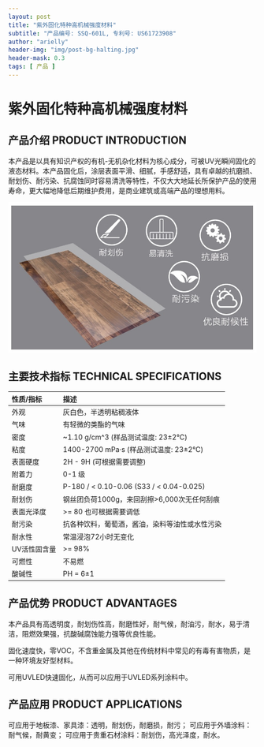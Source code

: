 ```yaml
---
layout: post
title: "紫外固化特种高机械强度材料"
subtitle: "产品编号: SSQ-601L, 专利号: US61723908"
author: "arielly"
header-img: "img/post-bg-halting.jpg"
header-mask: 0.3
tags: [ 产品 ]
---
```


# 紫外固化特种高机械强度材料

## 产品介绍 PRODUCT INTRODUCTION

本产品是以具有知识产权的有机-无机杂化材料为核心成分，可被UV光瞬间固化的液态材料。本产品固化后，涂层表面平滑、细腻，手感舒适，具有卓越的抗磨损、耐划伤、耐污染、抗腐蚀同时容易清洗等特性，不仅大大地延长所保护产品的使用寿命，更大幅地降低后期维护费用，是商业建筑或高端产品的理想用料。

![PRODUCT-SSQ-601L](/img/assets/product-SSQ-601L-pi.png)

## 主要技术指标 TECHNICAL SPECIFICATIONS

| 性质/指标 | 描述 |
| :--- | :--- |
| 外观 | 灰白色，半透明粘稠液体 |
| 气味 | 有轻微的类酯的气味 |
| 密度 | ~1.10 g/cm^3 (样品测试温度: 23±2℃) |
| 粘度 | 1400-2700 mPa·s (样品测试温度: 23±2℃) |
| 表面硬度 | 2H - 9H (可根据需要调整) |
| 附着力 | 0-1 级 |
| 耐磨度 | P-180 / < 0.10-0.06 (S33 / < 0.04-0.025) |
| 耐划伤 | 钢丝团负荷1000g，来回刮擦>6,000次无任何刮痕 |
| 表面光泽度 | >= 80 也可根据需要调低 |
| 耐污染 | 抗各种饮料，葡萄酒，酱油，染料等油性或水性污染 |
| 耐水性 | 常温浸泡72小时无变化 |
| UV活性固含量 | >= 98% |
| 可燃性 | 不易燃 |
| 酸碱性 | PH = 6±1 |

## 产品优势 PRODUCT ADVANTAGES

本产品具有高透明度，耐划伤性高，耐磨性好，耐气候，耐油污，耐水，易于清洁，阻燃效果强，抗酸碱腐蚀能力强等优良性能。

固化速度快，零VOC，不含重金属及其他在传统材料中常见的有毒有害物质，是一种环境友好型材料。

可用UVLED快速固化，从而可以应用于UVLED系列涂料中。

## 产品应用 PRODUCT APPLICATIONS

可应用于地板漆、家具漆：透明，耐划伤，耐磨损，耐污；
可应用于外墙涂料：耐气候，耐黄变；
可应用于贵重石材涂料：耐划伤，高光泽度，耐水。

